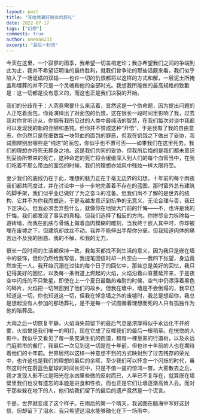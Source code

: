 ```yaml
---
layout: post
title: "写给我最好朋友的葬礼"
date: 2022-07-17
tags: ["幻想"]
comments: true
author: oneman233
excerpt: "最后一封信"
---
```


今天在这里，一个寂寥的雨季，我希望一切盖棺定论；我亦希望我们之间的争端到此为止，我并不希望证明谁的最终胜利，就我们曾争论的那些话题来看，我们似乎陷入了一场诡谲的双输——也许一切的仇恨都将以这样的方式和解，一层泥土所掩盖和埋葬的并不只是一个灵魂和他的全部时光。我想我所能做的最高规格的致歉是：这一切都是没有意义的，而这也正是我们决裂的开始。

我们的分歧在于：人究竟需要什么来活着，显然这是一个伪命题，因为提出问题的人正吃着面包。你竟演绎出了对面包的仇恨，这在很长一段时间里影响了我，过去我对你言听计从，你拥有我所见过的人类中最纯洁的智慧，在我们每次对谈中我都可以发现我的新的丑陋和愚钝。但你并不赞成这种“开悟”，于是我有了我的自由意志，你仍然只是在细数每一块带血的面包的罪恶，但我在饥饿之下做出了妥协，我试图辨别出哪些是“纯洁”的面包，你似乎也不置可否——如果我们在这里死去，我们的理想亦将死无葬身之地。这是我们共同的妥协，但我所后悔的是我们都未意识到妥协所带来的死亡，这种命定的死亡将会缓缓深入到人们的每个血管当中，在我们吃着不那么带血的面包的时候，我们的理想亦如风中残烛一样大限将至。

至少我们的底线仍在于此，理想的魅力正在于毫无边界的幻想，十年前的每个雨夜我们都共同度过，并在讨论中一步一步地完善着不存在的蓝图，那时窗外总有建筑的脚手架，我们似乎业已做好了为之奋斗的准备。但我们尚不了解的是世界的结构，它并不为你我而塑造，于是我越发意识到抗争的无意义，无论合理与否，我已下定决心。但我必须舍弃些什么，就像你在地狱大门前的忏悔——不，也许是我的忏悔。我们都发现了事实的真相，但我们选择了相反的方向。你拼尽全力拆除每一道砖墙，而我在肌肤与骨骼上做着血肉模糊的雕刻，当我终于嵌入其中时，你却被埋在废墟之下，但建筑却纹丝不动。我并不能伸出手帮你分毫，但我知道肉体的痛苦远不及我的困惑、我的不解，和我的无力。

很长一段时间的生活都保持一致，我每天都找不到生活的意义，因为我只是嵌在墙中的装饰，但你仍然给我写信，我提笔回信时却一片空白——我四下张望，身边竟然空无一人。我开始沉溺在过往的每个日子的回忆中，那些总是美好的回忆，我只记得美好的回忆，以及每一条街道上燃起的火焰，火焰沿着山脊蔓延开来，于是夜空中闪烁的不只繁星。即使在上一个夏日最酷热难耐的时候，空气中仍漂浮着黑色的碎片，火焰把一切带回到了他们的故乡。但我在墙中，墙是不会倒塌的，我早已知道这一切，你也知道这一切，但我在悼念墙之外的废墟时，我总是想起你，我总是想起没有人参加的那场葬礼，是不是每一个试图循着理想而死的人只有孤独作为他的陪葬品。

大雨之后一切恢复平静，火焰消失前留下的最后气息是浓厚得似乎永远化不开的雾，火焰曾是我们唯一的明灯，现在它成了反噬我们的最后一根稻草。在恍惚的人影中，我似乎又看见了每一条充满生机的街道，和每一棵葱翠的行道树，以及永远门庭若市的餐厅，我最后一次见到这一切是在十年前，但也许十年前的人也在期待着他们的十年前。世界居然以这样一种意想不到的方式映射到了过去残存的荣光中，也许这也是我们的理想的最后的余晖，至少我们可以怀念一个闪烁的时代，虽然这时代在蔚蓝色星球的时间长河中，只是不值一提的惊鸿一瞥。大雾散去之后，我才发现人影不过是阳光在水凼里些微的反射而已，人早已不复存在，就算嵌在墙壁里我们也没有遗忘的本能是进食和性欲，而也正是它们让墙逐渐高耸入云。而对于那些躲在地下的人，他们给我们留下的最后的遗产竟然是一个谎言。

于是，世界就变成了这个样子。在雨后的第一个晴天，我试图在脑海中写好这封信，但却留下了泪水，我只希望这泪水能够融化在下一场雨中。